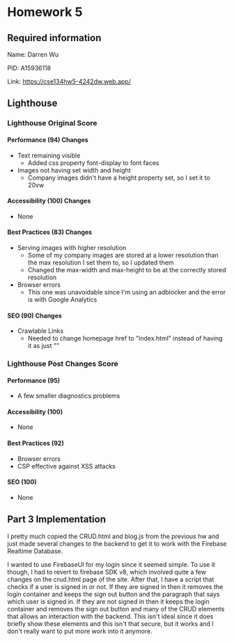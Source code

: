 # Homework 5

## Required information
Name: Darren Wu

PID: A15936118

Link: https://cse134hw5-4242dw.web.app/

## Lighthouse
### Lighthouse Original Score
#### Performance (94) Changes
- Text remaining visible
  - Added css property font-display to font faces
- Images not having set width and height
  - Company images didn't have a height property set, so I set it to 20vw
  
#### Accessibility (100) Changes
- None

#### Best Practices (83) Changes
- Serving images with higher resolution
  - Some of my company images are stored at a lower resolution than the max resolution I set them to, so I updated them
  - Changed the max-width and max-height to be at the correctly stored resolution
- Browser errors
  - This one was unavoidable since I'm using an adblocker and the error is with Google Analytics

#### SEO (90) Changes
- Crawlable Links
  - Needed to change homepage href to "index.html" instead of having it as just ""

### Lighthouse Post Changes Score
#### Performance (95)
- A few smaller diagnostics problems
  
#### Accessibility (100)
- None

#### Best Practices (92)
- Browser errors
- CSP effective against XSS attacks

#### SEO (100)
- None

## Part 3 Implementation
I pretty much copied the CRUD.html and blog.js from the previous hw and just made several changes to the backend to get it to work with the Firebase Realtime Database.

I wanted to use FirebaseUI for my login since it seemed simple. To use it though, I had to revert to firebase SDK v8, which involved quite a few changes on the crud.html page of the site. After that, I have a script that checks if a user is signed in or not. If they are signed in then it removes the login container and keeps the sign out button and the paragraph that says which user is signed in. If they are not signed in then it keeps the login container and removes the sign out button and many of the CRUD elements that allows an interaction with the backend. This isn't ideal since it does briefly show these elements and this isn't that secure, but it works and I don't really want to put more work into it anymore.